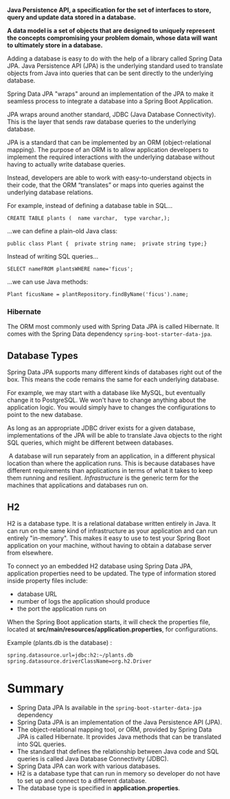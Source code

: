 **Java Persistence API, a specification for the set of interfaces to store, query and update data stored in a database.**

**A data model is a set of objects that are designed to uniquely represent the concepts compromising your problem domain, whose data will want to ultimately store in a database.**

Adding a database is easy to do with the help of a library called Spring Data JPA. Java Persistence API (JPA) is the underlying standard used to translate objects from Java into queries that can be sent directly to the underlying database.

Spring Data JPA "wraps" around an implementation of the JPA to make it seamless process to integrate a database into a Spring Boot Application.

JPA wraps around another standard, JDBC (Java Database Connectivity). This is the layer that sends raw database queries to the underlying database.

JPA is a standard that can be implemented by an ORM (object-relational mapping). The purpose of an ORM is to allow application developers to implement the required interactions with the underlying database without having to actually write database queries.

Instead, developers are able to work with easy-to-understand objects in their code, that the ORM “translates” or maps into queries against the underlying database relations.

For example, instead of defining a database table in SQL…
```
CREATE TABLE plants (  name varchar,  type varchar,);
```
…we can define a plain-old Java class:
```
public class Plant {  private string name;  private string type;}
```

Instead of writing SQL queries…
```
SELECT nameFROM plantsWHERE name='ficus';
```
…we can use Java methods:
```
Plant ficusName = plantRepository.findByName('ficus').name;
```

### Hibernate
The ORM most commonly used with Spring Data JPA is called Hibernate. It comes with the Spring Data dependency `spring-boot-starter-data-jpa`.

## Database Types
Spring Data JPA supports many different kinds of databases right out of the box. This means the code remains the same for each underlying database.

For example, we may start with a database like MySQL, but eventually change it to PostgreSQL. We won't have to change anything about the application logic. You would simply have to changes the configurations to point to the new database.

As long as an appropriate JDBC driver exists for a given database, implementations of the JPA will be able to translate Java objects to the right SQL queries, which might be different between databases.

 A database will run separately from an application, in a different physical location than where the application runs. This is because databases have different requirements than applications in terms of what it takes to keep them running and resilient. _Infrastructure_ is the generic term for the machines that applications and databases run on.

## H2
H2 is a database type. It is a relational database written entirely in Java. It can run on the same kind of infrastructure as your application and can run entirely "in-memory". This makes it easy to use to test your Spring Boot application on your machine, without having to obtain a database server from elsewhere.

To connect yo an embedded H2 database using Spring Data JPA, application properties need to be updated.  The type of information stored inside property files include:
- database URL
- number of logs the application should produce
- the port the application runs on 

When the Spring Boot application starts, it will check the properties file, located at **src/main/resources/application.properties**, for configurations. 

Example (plants.db is the database) :
``` properties
spring.datasource.url=jdbc:h2:~/plants.db  
spring.datasource.driverClassName=org.h2.Driver
```

# Summary
- Spring Data JPA Is available in the `spring-boot-starter-data-jpa` dependency
- Spring Data JPA is an implementation of the Java Persistence API (JPA).
- The object-relational mapping tool, or ORM, provided by Spring Data JPA is called Hibernate. It provides Java methods that can be translated into SQL queries.
- The standard that defines the relationship between Java code and SQL queries is called Java Database Connectivity (JDBC).
- Spring Data JPA  can work with various databases.
- H2 is a database type that can run in memory so developer do not have to set up and connect to a different database.
- The database type is specified in **application.properties**.